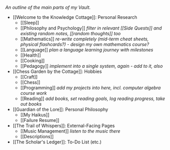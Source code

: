 *An outline of the main parts of my Vault.*

- [[Welcome to the Knowledge Cottage]]: Personal Research
	- [[Sleep]]
	- [[Philosophy and Psychology]] *filter in relevant [[Side Quests]] and existing random notes, [[random thoughts]] too*
	- [[Mathematics]] *re-write completely (mid-term cheat sheets, physical flashcards?) - design my own mathematics course?*
	- [[Language]] *plan a language learning journey with milestones*
	- [[Health]]
	- [[Cooking]]
	- [[Pedagogy]] *implement into a single system, again - add to it, also*
- [[Chess Garden by the Cottage]]: Hobbies
	- [[Craft]]
	- [[Chess]]
	- [[Programming]] *add my projects into here, incl. computer algebra course work*
	- [[Reading]] *add books, set reading goals, log reading progress, take out books*
- [[Guardian of the Lore]]: Personal Philosophy
	- [[My Haikus]]
	- [[Failure Resume]]
- [[The Trail of Whispers]]: External-Facing Pages
	- [[Music Management]] *listen to the music there*
	- [[Descriptions]]
- [[The Scholar's Ledger]]: To-Do List (etc.)